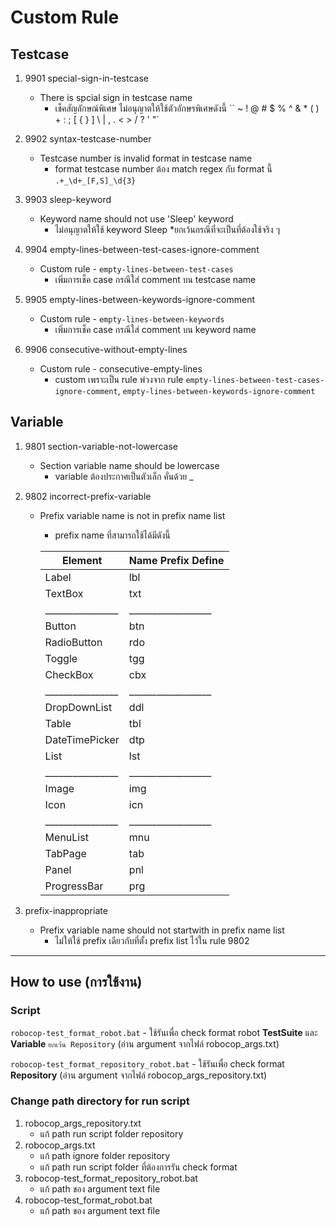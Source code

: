 # Custom Rule

## Testcase

1. 9901 special-sign-in-testcase
    - There is spcial sign in testcase name
      - เช็คสัญลักษณ์พิเศษ ไม่อนุญาตให้ใช้ตัวอักษรพิเศษดังนี้
        `` ~ ! @ # $ % ^ & * ( ) + : ; [ { } ] \ | , . < > / ? ' "`

2. 9902 syntax-testcase-number
     - Testcase number is invalid format in testcase name
       - format testcase number ต้อง match regex กับ format นี้
        `.+_\d+_[F,S]_\d{3}`

3. 9903 sleep-keyword
    - Keyword name should not use 'Sleep' keyword
      - ไม่อนุญาตให้ใช้ keyword Sleep *ยกเว้นกรณีที่จะเป็นที่ต้องใช้จริง ๆ

4. 9904 empty-lines-between-test-cases-ignore-comment
    - Custom rule - `empty-lines-between-test-cases`
      - เพิ่มการเช็ค case กรณีใส่ comment บน testcase name

5. 9905 empty-lines-between-keywords-ignore-comment
    - Custom rule - `empty-lines-between-keywords`
      - เพิ่มการเช็ค case กรณีใส่ comment บน keyword name

6. 9906 consecutive-without-empty-lines
    - Custom rule - consecutive-empty-lines
      - custom เพราะเป็น rule พ่วงจาก rule `empty-lines-between-test-cases-ignore-comment`, `empty-lines-between-keywords-ignore-comment`

## Variable

1. 9801 section-variable-not-lowercase
    - Section variable name should be lowercase
      - variable ต้องประกาศเป็นตัวเล็ก คั่นด้วย _

2. 9802 incorrect-prefix-variable
    - Prefix variable name is not in prefix name list
      - prefix name ที่สามารถใช้ได้มีดังนี้

      | Element          | Name Prefix Define |
      | ---------------- | ------------------ |
      | Label            | lbl                | -> เกี่ยวกับ text ต่างๆ ที่แสดง
      | TextBox          | txt                | -> เป็นช่องที่สามารถกรอกค่าลงไปได้ใน mode ปกติ (่enable edit), จะรวมทั้งช่องที่เป็น disable (ช่องที่ไม่สามารถกรอกค่าได้)
      | ________________ | __________________ |
      | Button           | btn                | -> เป็นปุ่มต่างๆ ที่แสดง
      | RadioButton      | rdo                | -> เป็นปุ่ม type radio
      | Toggle           | tgg                | -> เป็นปุ่ม type toggle
      | CheckBox         | cbx                | -> เป็น checkbox (ปุ่มที่สามารถกดเพื่อ check หรือกด uncheck ได้)
      | ________________ | __________________ |
      | DropDownList     | ddl                | -> เป็น dropdownlist
      | Table            | tbl                | -> เป็น table
      | DateTimePicker   | dtp                | -> เป็น datetime picker รวมทั้งหน้าที่เป็น element calendar ให้เลือกวันที่
      | List             | lst                | -> เป็นรายการเรียงกันมา หรือ element ที่มีค่าหลายตัว
      | ________________ | __________________ |
      | Image            | img                | -> เป็นรูปต่างๆ ที่แสดง
      | Icon             | icn                | -> เป็น icon หรือสัญลักษณ์ต่างๆ ที่แสดง
      | ________________ | __________________ |
      | MenuList         | mnu                | -> เป็นรายการเมนูเรียงกันมา หรือเป็น element list ที่กดแล้วจะทำการ redirect ไปหน้าใหม่
      | TabPage          | tab                | -> เป็น tab ที่กดแล้วจะ เปลี่ยน mode หรือ เปลี่ยน sub page
      | Panel            | pnl                | -> เป็นสัดส่วน, card list, top bar, footer, แถบต่างๆ, element ที่เป็นแผ่น
      | ProgressBar      | prg                | -> เป็น progress bar ที่แสดง

3. prefix-inappropriate
    - Prefix variable name should not startwith in prefix name list
      - ไม่ให้ใช้ prefix เดียวกับที่ตั้ง prefix list ไว้ใน rule 9802

---

## How to use (การใช้งาน)

### Script

`robocop-test_format_robot.bat` - ใช้รันเพื่อ check format robot **TestSuite** และ **Variable** `ยกเว้น Repository`
(อ่าน argument จากไฟล์ robocop_args.txt)

`robocop-test_format_repository_robot.bat` - ใช้รันเพื่อ check format **Repository**
(อ่าน argument จากไฟล์ robocop_args_repository.txt)

### Change path directory for run script

1. robocop_args_repository.txt
    - แก้ path run script folder repository
2. robocop_args.txt
    - แก้ path ignore folder repository
    - แก้ path run script folder ที่ต้องการรัน check format
3. robocop-test_format_repository_robot.bat
    - แก้ path ของ argument text file
4. robocop-test_format_robot.bat
    - แก้ path ของ argument text file
